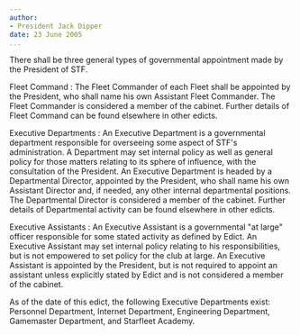 ```yaml
---
author:
- President Jack Dipper
date: 23 June 2005
...
```


There shall be three general types of governmental appointment made by
the President of STF.

Fleet Command
:   The Fleet Commander of each Fleet shall be appointed by the
    President, who shall name his own Assistant Fleet Commander. The
    Fleet Commander is considered a member of the cabinet. Further
    details of Fleet Command can be found elsewhere in other edicts.

Executive Departments
:   An Executive Department is a governmental department responsible for
    overseeing some aspect of STF's administration. A Department may set
    internal policy as well as general policy for those matters relating
    to its sphere of influence, with the consultation of the President.
    An Executive Department is headed by a Departmental Director,
    appointed by the President, who shall name his own Assistant
    Director and, if needed, any other internal departmental positions.
    The Departmental Director is considered a member of the cabinet.
    Further details of Departmental activity can be found elsewhere in
    other edicts.

Executive Assistants
:   An Executive Assistant is a governmental "at large" officer
    responsible for some stated activity as defined by Edict. An
    Executive Assistant may set internal policy relating to his
    responsibilities, but is not empowered to set policy for the club at
    large. An Executive Assistant is appointed by the President, but is
    not required to appoint an assistant unless explicitly stated by
    Edict and is not considered a member of the cabinet.

As of the date of this edict, the following Executive Departments exist:
Personnel Department, Internet Department, Engineering Department,
Gamemaster Department, and Starfleet Academy.
